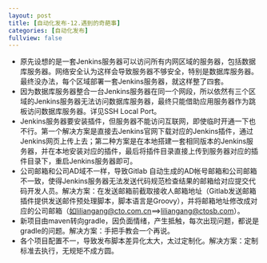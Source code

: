 ```yaml
---
layout: post
title: [自动化发布-12.遇到的奇葩事]
categories: [自动化发布]
fullview: false
---
```

* 原先设想的是一套Jenkins服务器可以访问所有内网区域的服务器，包括数据库服务器。网络安全认为这样会导致服务器不够安全，特别是数据库服务器。最终没办法，每个区域部署一套Jenkins服务器，就这样整了四套。
* 因为数据库服务器整合一台Jenkins服务器在同一个网段，所以依然有三个区域的Jenkins服务器无法访问数据库服务器，最终只能借助应用服务器作为跳板访问数据库服务器。详见SSH Local Port。
* Jenkins服务器要安装插件，但服务器不能访问互联网，即使临时开通一下也不行。第一个解决方案是直接去Jenkins官网下载对应的Jenkins插件，通过Jenkins网页上传上去；第二种方案是在本地搭建一套相同版本的Jenkins服务器，并在本地安装对应的插件，最后将插件目录直接上传到服务器对应的插件目录下，重启Jenkins服务器即可。
* 公司邮箱和公司AD域不一样，导致Gitlab 自动生成的AD帐号邮箱和公司邮箱不一致，使得Jenkins服务器无法发送代码规范检查结果的邮箱给对应提交代码开发人员。解决方案：在发送邮箱前截取接收人邮箱地址（Gitlab发送邮箱插件提供发送邮件预处理脚本，脚本语言是Groovy），并将邮箱地址修改成对应的公司邮箱（如liliangang@cto.com.cn==>liliangang@ctosb.com）。
* 新项目由maven转向gradle，因负面情绪，产生抵触，每次出现问题，都说是gradle的问题。解决方案：手把手教会一个再说。
* 各个项目配置不一，导致发布脚本差异化太大，太过定制化。解决方案：定制标准去执行，无规矩不成方圆。
